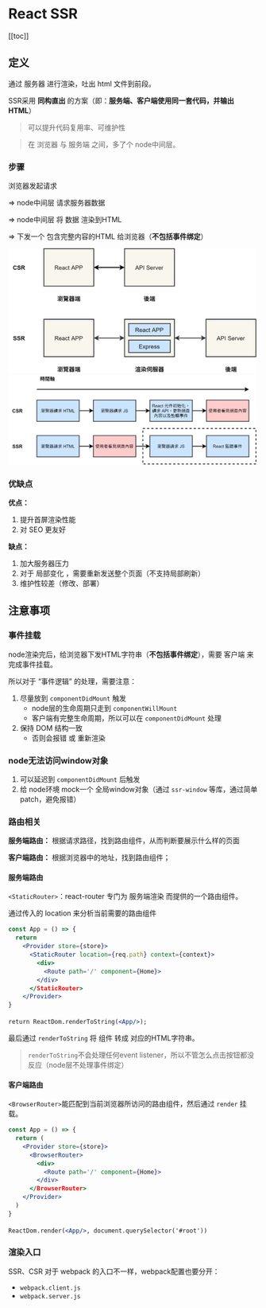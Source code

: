 # React SSR

[[toc]]

<!-- 
## 传统的CSR
### 步骤

浏览器发起请求

=> 服务器返回HTML文件

=> 解析HTML，并加载、执行其中的 JS，通过 JS 渲染页面

=> JS 完成事件绑定。 -->

## 定义
通过 服务器 进行渲染，吐出 html 文件到前段。

SSR采用 **同构直出** 的方案（即：**服务端、客户端使用同一套代码，并输出HTML**）
> 可以提升代码复用率、可维护性

> 在 浏览器 与 服务端 之间，多了个 node中间层。

### 步骤
浏览器发起请求

=> node中间层 请求服务器数据

=> node中间层 将 数据 渲染到HTML

=> 下发一个 包含完整内容的HTML 给浏览器（**不包括事件绑定**）

<img src="./img/csr-ssr.png" width="500px" />

<img src="./img/csr-ssr-2.png" width="500px" />

### 优缺点
**优点：**
1. 提升首屏渲染性能
2. 对 SEO 更友好

**缺点：**
1. 加大服务器压力
2. 对于 局部变化 ，需要重新发送整个页面（不支持局部刷新）
3. 维护性较差（修改、部署）


## 注意事项
### 事件挂载
node渲染完后，给浏览器下发HTML字符串（**不包括事件绑定**），需要 客户端 来完成事件挂载。

所以对于 “事件逻辑” 的处理，需要注意：
 1. 尽量放到 `componentDidMount` 触发
    - node层的生命周期只走到 `componentWillMount`
    - 客户端有完整生命周期，所以可以在 `componentDidMount` 处理
 2. 保持 DOM 结构一致
    - 否则会报错 或 重新渲染

### node无法访问window对象
 1. 可以延迟到 `componentDidMount` 后触发
 2. 给 node环境 mock一个 全局window对象（通过 `ssr-window` 等库，通过简单patch，避免报错）



### 路由相关
**服务端路由：** 根据请求路径，找到路由组件，从而判断要展示什么样的页面

**客户端路由：** 根据浏览器中的地址，找到路由组件；

#### 服务端路由
`<StaticRouter>`：react-router 专门为 服务端渲染 而提供的一个路由组件。

通过传入的 location 来分析当前需要的路由组件

```jsx
const App = () => {
  return 
    <Provider store={store}>
      <StaticRouter location={req.path} context={context}>
        <div>
          <Route path='/' component={Home}>
        </div>
      </StaticRouter>
    </Provider>
}

return ReactDom.renderToString(<App/>);
```
最后通过 `renderToString` 将 组件 转成 对应的HTML字符串。
> `renderToString`不会处理任何event listener，所以不管怎么点击按钮都没反应（node层不处理事件绑定）

#### 客户端路由
`<BrowserRouter>`能匹配到当前浏览器所访问的路由组件，然后通过 `render` 挂载。
```jsx
const App = () => {
  return (
    <Provider store={store}>
      <BrowserRouter>
        <div>
          <Route path='/' component={Home}>
  		</div>
      </BrowserRouter>
    </Provider>
  )
}

ReactDom.render(<App/>, document.querySelector('#root'))
```
### 渲染入口
SSR、CSR 对于 webpack 的入口不一样，webpack配置也要分开：
 - `webpack.client.js`
 - `webpack.server.js`
